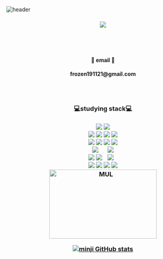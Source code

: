 
![header](https://capsule-render.vercel.app/api?type=waving&color=0:8C8CFF,100:FF6E6E&height=250&text=Welcom&fontAlignY=35&fontSize=80&desc=minji's%20github%20proflie&descSize=30&descAlignY=55)
<h3 align="center"><a href="https://hits.seeyoufarm.com"><img src="https://hits.seeyoufarm.com/api/count/incr/badge.svg?url=https%3A%2F%2Fgithub.com%2Fmjkim05%2Fmjkim05&count_bg=%23A2BEFF&title_bg=%23F5C5C5&icon=&icon_color=%234B2D2D&title=hits&edge_flat=false"/></a>
  
  <br/> <br/>  
<h4 align="center"> 💌 email 💌 
<h4 align="center"> frozen191121@gmail.com 

  <br/> <br/>  
  
<h3 align="center">💻studying stack💻</h3>
<h3 align="center">
<img src="https://img.shields.io/badge/Java-007396?style=for-the-badge&logo=java&logoColor=white">
  <img src="https://img.shields.io/badge/JavaScript-F7DF1E?style=for-the-badge&logo=javascript&logoColor=white">
<br>
<img src="https://img.shields.io/badge/Html5-E34F26?style=for-the-badge&logo=html5&logoColor=white">
<img src="https://img.shields.io/badge/Css3-1572B6?style=for-the-badge&logo=css3&logoColor=white">
<img src="https://img.shields.io/badge/Jquery-0769AD?style=for-the-badge&logo=jquery&logoColor=white">
<img src="https://img.shields.io/badge/Json-000000?style=for-the-badge&logo=json&logoColor=white">
<br>
<img src="https://img.shields.io/badge/Oracle-F80000?style=for-the-badge&logo=oracle&logoColor=white">
<img src="https://img.shields.io/badge/Mysql-4479A1?style=for-the-badge&logo=mysql&logoColor=white">
<img src="https://img.shields.io/badge/Git-F05032?style=for-the-badge&logo=git&logoColor=white">
<img src="https://img.shields.io/badge/Github-181717?style=for-the-badge&logo=github&logoColor=white">
<br>
<img src="https://img.shields.io/badge/Spring-6DB33F?style=for-the-badge&logo=spring&logoColor=white" style="height : auto; margin-left : 10px; margin-right : 10px;">
<img src="https://img.shields.io/badge/Bootstrap-7952B3?style=for-the-badge&logo=bootstrap&logoColor=white" style="height : auto; margin-left : 10px; margin-right : 10px;">
<br>
<img src="https://img.shields.io/badge/Tomcat-F8DC75?style=for-the-badge&logo=apachetomcat&logoColor=black">
<img src="https://img.shields.io/badge/linux-FCC624?style=for-the-badge&logo=linux&logoColor=black">
<img src="https://img.shields.io/badge/Amazon AWS-232F3E?style=for-the-badge&logo=amazonaws&logoColor=white" style="height : auto; margin-left : 10px; margin-right : 10px;">
<br>
<img src="https://img.shields.io/badge/Eclipseide-2C2255?style=for-the-badge&logo=eclipseide&logoColor=white">
<img src="https://img.shields.io/badge/androidstudio-3DDC84?style=for-the-badge&logo=androidstudio&logoColor=white" >
<img src="https://img.shields.io/badge/Unity-FFFFFF?style=for-the-badge&logo=unity&logoColor=black" >
<img src="https://img.shields.io/badge/visualstudio-5C2D91?style=for-the-badge&logo=visualstudio&logoColor=white" >


  <div key="3">
    <img src=https://github-readme-stats.vercel.app/api/top-langs/?username=mjkim05&layout=compact&theme=radical width="280" height=180 alt="MUL" />
  </div>
  
</div>
  

[![minji GitHub stats](https://github-readme-stats.vercel.app/api?username=mjkim05)](https://github-readme-stats.vercel.app/api?username=mjkim05&hide=stars,contribs&count_private=true)



<!--
**mjkim05/mjkim05** is a ✨ _special_ ✨ repository because its `README.md` (this file) appears on your GitHub profile.

Here are some ideas to get you started:

- 🔭 I’m currently working on ...
- 🌱 I’m currently learning ...
- 👯 I’m looking to collaborate on ...
- 🤔 I’m looking for help with ...
- 💬 Ask me about ...
- 📫 How to reach me: ...
- 😄 Pronouns: ...
- ⚡ Fun fact: ...
-->
